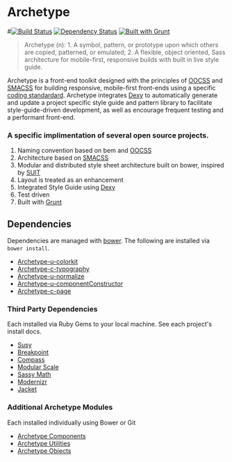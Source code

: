 # Archetype 
#[![Build Status](https://secure.travis-ci.org/Archetype-CSS/Archetype.png?branch=master)](http://travis-ci.org/Archetype-CSS/Archetype) [![Dependency Status](http://img.shields.io/gemnasium/Archetype-CSS/Archetype.svg)](https://gemnasium.com/Archetype-CSS/Archetype) [![Built with Grunt](https://cdn.gruntjs.com/builtwith.png)](http://gruntjs.com/)

>Archetype (n): 1. A symbol, pattern, or prototype upon which others are copied, patterned, or emulated; 2. A flexible, object oriented, Sass architecture for mobile-first, responsive builds with built in live style guide.

Archetype is a front-end toolkit designed with the principles of [OOCSS](https://github.com/stubbornella/oocss) and [SMACSS](http://smacss.com) for building responsive, mobile-first front-ends using a specific [coding standardard](https://github.com/Archetype-CSS/Archetype/blob/dev/style-guide/docs/README.md). Archetype integrates [Dexy](http://dexy.it) to automatically generate and update a project specific style guide and pattern library to facilitate style-guide-driven development, as well as encourage frequent testing and a performant front-end.

### A specific implimentation of several open source projects.

  1. Naming convention based on bem and [OOCSS](https://github.com/stubbornella/oocss) 
  2. Architecture based on [SMACSS](http://smacss.com) 
  2. Modular and distributed style sheet architecture built on bower, inspired by [SUIT](https://github.com/suitcss/suit)
  3. Layout is treated as an enhancement
  4. Integrated Style Guide using [Dexy](https://github.com/dexy/dexy)
  5. Test driven
  6. Built with [Grunt](http://bower.io)

## Dependencies
Dependencies are managed with [bower](http://bower.io). The following are installed via `bower install`.

  * [Archetype-u-colorkit](https://github.com/Archetype-CSS/Archetype-u-colorkit)
  * [Archetype-c-typography](https://github.com/Archetype-CSS/Archetype-c-typography)
  * [Archetype-u-normalize](https://github.com/Archetype-CSS/Archetype-u-normalize)
  * [Archetype-u-componentConstructor](https://github.com/Archetype-CSS/Archetype-u-componentConstructor)
  * [Archetype-c-page](https://github.com/Archetype-CSS/Archetype-c-page)

### Third Party Dependencies

Each installed via Ruby Gems to your local machine. See each project's install docs.

  * [Susy](http://susy.oddbird.net)
  * [Breakpoint](https://github.com/Team-Sass/breakpoint)
  * [Compass](http://compass-style.org/)
  * [Modular Scale](https://github.com/Team-Sass/modular-scale)
  * [Sassy Math](https://github.com/Team-Sass/Sassy-math)
  * [Modernizr](http://modernizr.com)
  * [Jacket](https://github.com/Tam-Sass/jacket)

### Additional Archetype Modules

Each installed individually using Bower or Git

  * [Archetype Components](https://github.com/Archetype-CSS?query=Archetype-c-)
  * [Archetype Utilities](https://github.com/Archetype-CSS?query=Archetype-u-)
  * [Archetype Objects](https://github.com/Archetype-CSS?query=Archetype-o-)

